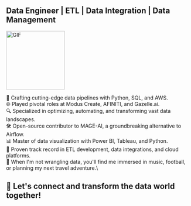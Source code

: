 ## Data Engineer | ETL | Data Integration | Data Management

<img align="center" alt="GIF" height="160px" src="https://i.pinimg.com/originals/58/72/58/58725865c95fe20cfc595725fca0d6a3.gif" />

🚀 Crafting cutting-edge data pipelines with Python, SQL, and AWS.\
🌐 Played pivotal roles at Modus Create, AFINITI, and Gazelle.ai.\
🔍 Specialized in optimizing, automating, and transforming vast data landscapes.\
🛠️ Open-source contributor to MAGE-AI, a groundbreaking alternative to Airflow.\
📊 Master of data visualization with Power BI, Tableau, and Python.\
🌟 Proven track record in ETL development, data integrations, and cloud platforms.\
🎸 When I'm not wrangling data, you'll find me immersed in music, football, or planning my next travel adventure.\

🔗 Let's connect and transform the data world together!
---


